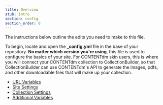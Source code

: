 ```yaml
---
title: Overview
stub: intro
section: config
section_order: 0
---
```


The instructions below outline the edits you need to make to this file. 

To begin, locate and open the **_config.yml** file in the base of your repository. **No matter which version you're using**, this file is used to configure the basics of your site. For CONTENTdm skin users, this is where you will connect your CONTENTdm collection to CollectionBuilder, so that CollectionBuilder can use CONTENTdm's API to generate the images, pdfs, and other downloadable files that will make up your collection.

- [URL Variables](#url-var)
- [Site Settings](#site)
- [Collection Settings](#coll)
- [Additional Variables](#add)